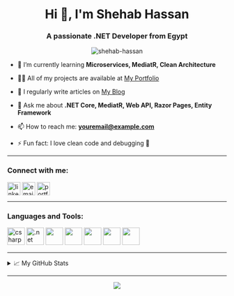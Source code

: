 <h1 align="center">Hi 👋, I'm Shehab Hassan</h1>
<h3 align="center">A passionate .NET Developer from Egypt</h3>

<p align="center">
  <img src="https://komarev.com/ghpvc/?username=shehab-hassan&label=Profile%20views&color=0e75b6&style=flat" alt="shehab-hassan" />
</p>

- 🌱 I’m currently learning **Microservices, MediatR, Clean Architecture**

- 👨‍💻 All of my projects are available at [My Portfolio](https://yourportfolio.com)

- 📝 I regularly write articles on [My Blog](https://yourblog.com)

- 💬 Ask me about **.NET Core, MediatR, Web API, Razor Pages, Entity Framework**

- 📫 How to reach me: **youremail@example.com**

- ⚡ Fun fact: I love clean code and debugging 🧠

---

<h3 align="left">Connect with me:</h3>
<p align="left">
  <a href="https://linkedin.com/in/yourname" target="blank"><img align="center" src="https://cdn-icons-png.flaticon.com/512/174/174857.png" alt="linkedin" height="30" /></a>
  <a href="mailto:youremail@example.com"><img align="center" src="https://cdn-icons-png.flaticon.com/512/732/732200.png" alt="email" height="30" /></a>
  <a href="https://yourportfolio.com"><img align="center" src="https://cdn-icons-png.flaticon.com/512/841/841364.png" alt="portfolio" height="30" /></a>
</p>

---

<h3 align="left">Languages and Tools:</h3>
<p align="left">
  <img src="https://cdn.jsdelivr.net/gh/devicons/devicon/icons/csharp/csharp-original.svg" alt="csharp" width="40" />
  <img src="https://cdn.jsdelivr.net/gh/devicons/devicon/icons/dot-net/dot-net-original.svg" alt=".net" width="40" />
  <img src="https://cdn.jsdelivr.net/gh/devicons/devicon/icons/javascript/javascript-original.svg" width="40" />
  <img src="https://cdn.jsdelivr.net/gh/devicons/devicon/icons/html5/html5-original.svg" width="40" />
  <img src="https://cdn.jsdelivr.net/gh/devicons/devicon/icons/css3/css3-original.svg" width="40" />
  <img src="https://cdn.jsdelivr.net/gh/devicons/devicon/icons/bootstrap/bootstrap-original.svg" width="40" />
  <img src="https://cdn.jsdelivr.net/gh/devicons/devicon/icons/github/github-original.svg" width="40" />
</p>

---

<details>
  <summary>📈 My GitHub Stats</summary>
  <p align="center">
    <img src="https://github-readme-stats.vercel.app/api?username=shehab-hassan&show_icons=true&locale=en&theme=tokyonight" />
    <br />
    <img src="https://github-readme-streak-stats.herokuapp.com/?user=shehab-hassan&theme=tokyonight" />
  </p>
</details>

---

<p align="center">
  <img src="https://capsule-render.vercel.app/api?type=waving&color=0e75b6&height=100&section=footer"/>
</p>
